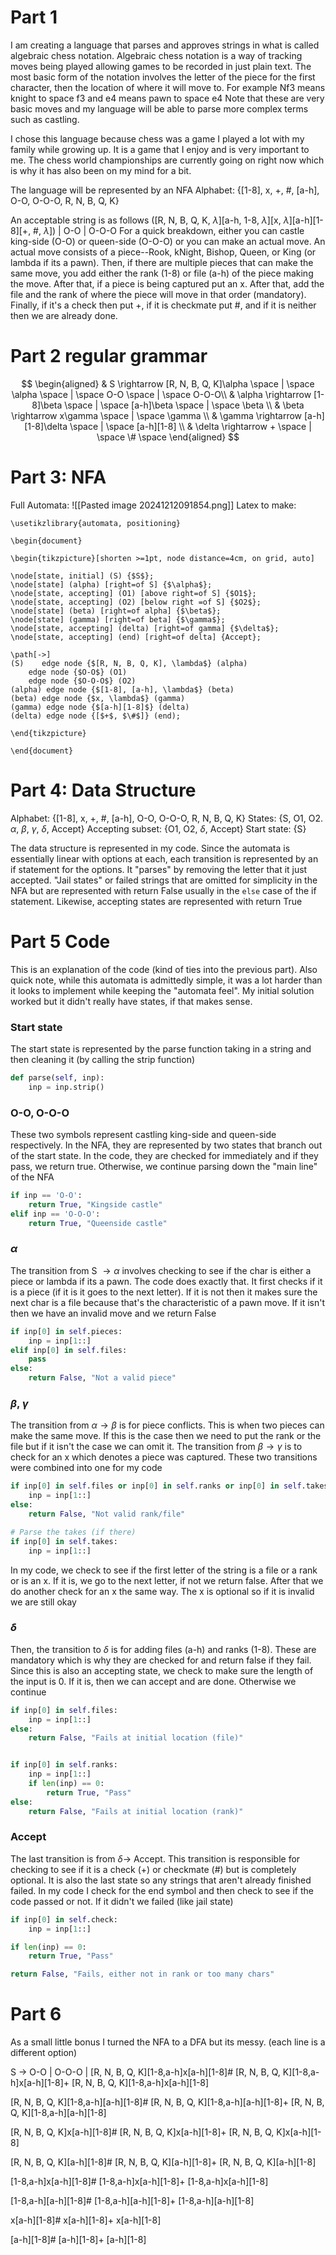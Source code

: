 # Part 1
 I am creating a language that parses and approves strings in what is called algebraic chess notation. Algebraic chess notation is a way of tracking moves being played allowing games to be recorded in just plain text. The most basic form of the notation involves the letter of the piece for the first character, then the location of where it will move to.
 For example Nf3 means knight to space f3 and e4 means pawn to space e4
 Note that these are very basic moves and my language will be able to parse more complex terms such as castling.

 I chose this language because chess was a game I played a lot with my family while growing up. It is a game that I enjoy and is very important to me. The chess world championships are currently going on right now which is why it has also been on my mind for a bit.

The language will be represented by an NFA
Alphabet: {\[1-8], x, +, #, \[a-h], O-O, O-O-O, R, N, B, Q, K}

An acceptable string is as follows
(\[R, N, B, Q, K, $\lambda$]\[a-h, 1-8, $\lambda$]\[x, $\lambda$]\[a-h]\[1-8]\[+, #, $\lambda$])  |  O-O  |  O-O-O
For a quick breakdown, either you can castle king-side (O-O) or queen-side (O-O-O) or you can make an actual move. An actual move consists of a piece--Rook, kNight, Bishop, Queen, or King (or lambda if its a pawn). Then, if there are multiple pieces that can make the same move, you add either the rank (1-8) or file (a-h) of the piece making the move. After that, if a piece is being captured put an x. After that, add the file and the rank of where the piece will move in that order (mandatory). Finally, if it's a check then put +, if it is checkmate put #, and if it is neither then we are already done.

# Part 2 regular grammar
$$
\begin{aligned}
& S \rightarrow [R, N, B, Q, K]\alpha \space | \space \alpha \space | \space O-O \space | \space O-O-O\\
& \alpha \rightarrow [1-8]\beta \space | \space [a-h]\beta \space | \space \beta \\
& \beta \rightarrow x\gamma \space | \space \gamma \\
& \gamma \rightarrow [a-h][1-8]\delta \space | \space [a-h][1-8] \\
& \delta \rightarrow + \space | \space \# \space 
\end{aligned}
$$
# Part 3: NFA
Full Automata:
![[Pasted image 20241212091854.png]]
Latex to make:
```
\usetikzlibrary{automata, positioning}

\begin{document}

\begin{tikzpicture}[shorten >=1pt, node distance=4cm, on grid, auto]

\node[state, initial] (S) {$S$};
\node[state] (alpha) [right=of S] {$\alpha$};
\node[state, accepting] (O1) [above right=of S] {$O1$};
\node[state, accepting] (O2) [below right =of S] {$O2$};
\node[state] (beta) [right=of alpha] {$\beta$};
\node[state] (gamma) [right=of beta] {$\gamma$};
\node[state, accepting] (delta) [right=of gamma] {$\delta$};
\node[state, accepting] (end) [right=of delta] {Accept};

\path[->]
(S)    edge node {$[R, N, B, Q, K], \lambda$} (alpha)
    edge node {$O-O$} (O1)
    edge node {$O-O-O$} (O2)
(alpha) edge node {$[1-8], [a-h], \lambda$} (beta)
(beta) edge node {$x, \lambda$} (gamma)
(gamma) edge node {$[a-h][1-8]$} (delta)
(delta) edge node {[$+$, $\#$]} (end);

\end{tikzpicture}

\end{document}
```



# Part 4: Data Structure
Alphabet: {\[1-8], x, +, #, \[a-h], O-O, O-O-O, R, N, B, Q, K}
States: {S, O1, O2. $\alpha$, $\beta$, $\gamma$, $\delta$, Accept}
	Accepting subset: {O1, O2, $\delta$, Accept}
	Start state: {S}
 
 The data structure is represented in my code. Since the automata is essentially linear with options at each, each transition is represented by an if statement for the options. It "parses" by removing the letter that it just accepted. "Jail states" or failed strings that are omitted for simplicity in the NFA but are represented with return False usually in the `else` case of the if statement. Likewise, accepting states are represented with return True

# Part 5 Code
This is an explanation of the code (kind of ties into the previous part). Also quick note, while this automata is admittedly simple, it was a lot harder than it looks to implement while keeping the "automata feel". My initial solution worked but it didn't really have states, if that makes sense.
### Start state
The start state is represented by the parse function taking in a string and then cleaning it (by calling the strip function)
```python
def parse(self, inp):
	inp = inp.strip()
```
### O-O, O-O-O
These two symbols represent castling king-side and queen-side respectively. In the NFA, they are represented by two states that branch out of the start state. In the code, they are checked for immediately and if they pass, we return true. Otherwise, we continue parsing down the "main line" of the NFA
```python
if inp == 'O-O':
	return True, "Kingside castle"
elif inp == 'O-O-O':
	return True, "Queenside castle"

```

### $\alpha$
The transition from S $\rightarrow \alpha$ involves checking to see if the char is either a piece or lambda if its a pawn. The code does exactly that. It first checks if it is a piece (if it is it goes to the next letter). If it is not then it makes sure the next char is a file because that's the characteristic of a pawn move. If it isn't then we have an invalid move and we return False
```python
if inp[0] in self.pieces:
	inp = inp[1::]
elif inp[0] in self.files:
	pass
else:
	return False, "Not a valid piece"
```
### $\beta$, $\gamma$
The transition from $\alpha \rightarrow \beta$ is for piece conflicts. This is when two pieces can make the same move. If this is the case then we need to put the rank or the file but if it isn't the case we can omit it.
The transition from $\beta \rightarrow \gamma$ is to check for an x which denotes a piece was captured. These two transitions were combined into one for my code
```python
if inp[0] in self.files or inp[0] in self.ranks or inp[0] in self.takes:
	inp = inp[1::]
else:
	return False, "Not valid rank/file"

# Parse the takes (if there)
if inp[0] in self.takes:
	inp = inp[1::]
```
In my code, we check to see if the first letter of the string is a file or a rank or is an x. If it is, we go to the next letter, if not we return false. After that we do another check for an x the same way. The x is optional so if it is invalid we are still okay

### $\delta$
Then, the transition to $\delta$ is for adding files (a-h) and ranks (1-8). These are mandatory which is why they are checked for and return false if they fail. Since this is also an accepting state, we check to make sure the length of the input is 0. If it is, then we can accept and are done. Otherwise we continue
```python
if inp[0] in self.files:
	inp = inp[1::]
else:
	return False, "Fails at initial location (file)"


if inp[0] in self.ranks:
	inp = inp[1::]
	if len(inp) == 0:
		return True, "Pass"
else:
	return False, "Fails at initial location (rank)"

```
### Accept
The last transition is from $\delta \rightarrow$ Accept. This transition is responsible for checking to see if it is a check (+) or checkmate (#) but is completely optional. It is also the last state so any strings that aren't already finished failed. In my code I check for the end symbol and then check to see if the code passed or not. If it didn't we failed (like jail state)
```python
if inp[0] in self.check:
	inp = inp[1::]

if len(inp) == 0:
	return True, "Pass"

return False, "Fails, either not in rank or too many chars"

```

# Part 6
As a small little bonus I turned the NFA to a DFA but its messy. (each line is a different option)

S -> O-O | O-O-O |
\[R, N, B, Q, K]\[1-8,a-h]x\[a-h]\[1-8]# 
\[R, N, B, Q, K]\[1-8,a-h]x\[a-h]\[1-8]+ 
\[R, N, B, Q, K]\[1-8,a-h]x\[a-h]\[1-8] 

\[R, N, B, Q, K]\[1-8,a-h]\[a-h]\[1-8]#
\[R, N, B, Q, K]\[1-8,a-h]\[a-h]\[1-8]+
\[R, N, B, Q, K]\[1-8,a-h]\[a-h]\[1-8]

\[R, N, B, Q, K]x\[a-h]\[1-8]#
\[R, N, B, Q, K]x\[a-h]\[1-8]+
\[R, N, B, Q, K]x\[a-h]\[1-8]

\[R, N, B, Q, K]\[a-h]\[1-8]#
\[R, N, B, Q, K]\[a-h]\[1-8]+
\[R, N, B, Q, K]\[a-h]\[1-8]


\[1-8,a-h]x\[a-h]\[1-8]#
\[1-8,a-h]x\[a-h]\[1-8]+
\[1-8,a-h]x\[a-h]\[1-8]

\[1-8,a-h]\[a-h]\[1-8]#
\[1-8,a-h]\[a-h]\[1-8]+
\[1-8,a-h]\[a-h]\[1-8]

x\[a-h]\[1-8]#
x\[a-h]\[1-8]+
x\[a-h]\[1-8]

\[a-h]\[1-8]#
\[a-h]\[1-8]+
\[a-h]\[1-8]